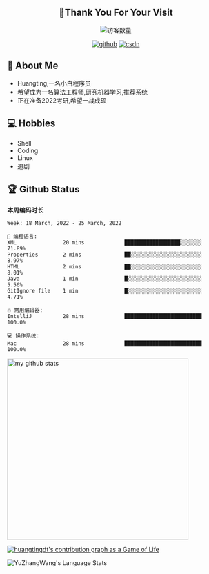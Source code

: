 <h2 align="center">👋Thank You For Your Visit</h2>
<div align="center">
<img src="https://profile-counter.glitch.me/Huangtingdt/count.svg" alt="访客数量">
</div>
  <p align="center">
    <a href="https://github.com/Huangtingdt/Huangtingdt"><img src="https://img.shields.io/badge/GitHub-ff79c6" alt="github"></a>
    <a href="https://blog.csdn.net/qq_43531216"><img src="https://img.shields.io/badge/CSDN-cf000e" alt="csdn"></a>
  </p>

## 🤵 About Me

  - Huangting,一名小白程序员
  - 希望成为一名算法工程师,研究机器学习,推荐系统
  - 正在准备2022考研,希望一战成硕

## 💻 Hobbies

  - Shell
  - Coding
  - Linux
  - 追剧

## 🏆 Github Status



  **本周编码时长**

  <!--START_SECTION:waka-->
```text
Week: 18 March, 2022 - 25 March, 2022

💬 编程语言: 
XML               20 mins             ██████████████████░░░░░░░   71.89% 
Properties        2 mins              ██░░░░░░░░░░░░░░░░░░░░░░░   8.97% 
HTML              2 mins              ██░░░░░░░░░░░░░░░░░░░░░░░   8.01% 
Java              1 min               █░░░░░░░░░░░░░░░░░░░░░░░░   5.56% 
GitIgnore file    1 min               █░░░░░░░░░░░░░░░░░░░░░░░░   4.71%

🔥 常用编辑器: 
IntelliJ          28 mins             █████████████████████████   100.0%

💻 操作系统: 
Mac               28 mins             █████████████████████████   100.0%

```


<!--END_SECTION:waka-->

<p align="left">
<img src="https://github-readme-stats.vercel.app/api?username=huangtingdt&show_icons=true&theme=tokyonight" alt="my github stats" width="420"/>
</P>

  [![huangtingdt's contribution graph as a Game of Life](https://github4life.herokuapp.com/huangtingdt.gif)](https://github4life.herokuapp.com/huangtingdt)

![YuZhangWang's Language Stats](https://github-readme-stats.anuraghazra1.vercel.app/api/top-langs/?username=huangtingdt&show_icons=true)

